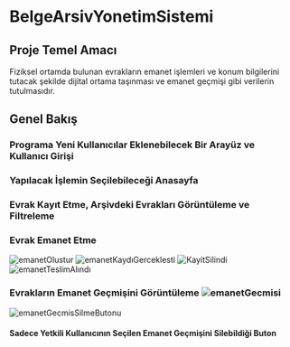# BelgeArsivYonetimSistemi

## Proje Temel Amacı
Fiziksel ortamda bulunan evrakların emanet işlemleri ve konum bilgilerini tutacak şekilde dijital ortama taşınması ve
emanet geçmişi gibi verilerin tutulmasıdır.


## Genel Bakış
### Programa Yeni Kullanıcılar Eklenebilecek Bir Arayüz ve Kullanıcı Girişi 







### Yapılacak İşlemin Seçilebileceği Anasayfa 





### Evrak Kayıt Etme, Arşivdeki Evrakları Görüntüleme ve Filtreleme





### Evrak Emanet Etme 

![emanetOlustur](https://github.com/yaseminyucel/BelgeArsivYonetimSistemi/assets/109875607/9751fc10-a482-4239-926d-4c79c87ca66e)
![emanetKaydıGerceklesti](https://github.com/yaseminyucel/BelgeArsivYonetimSistemi/assets/109875607/557db171-8a17-4aca-a396-617e3495526a)
![KayitSilindi](https://github.com/yaseminyucel/BelgeArsivYonetimSistemi/assets/109875607/cbb6da56-1f60-4749-9f41-b1bcf57a527c)
![emanetTeslimAlındı](https://github.com/yaseminyucel/BelgeArsivYonetimSistemi/assets/109875607/f8dbf114-2641-4d47-b92a-24e5ab357e78)


### Evrakların Emanet Geçmişini Görüntüleme ![emanetGecmisi](https://github.com/yaseminyucel/BelgeArsivYonetimSistemi/assets/109875607/150c4cc7-d868-4112-8178-518366644e2a)
![emanetGecmisSilmeButonu](https://github.com/yaseminyucel/BelgeArsivYonetimSistemi/assets/109875607/3b2a1310-091f-417d-b0d3-535badfa137a)

#### Sadece Yetkili Kullanıcının Seçilen Emanet Geçmişini Silebildiği Buton






